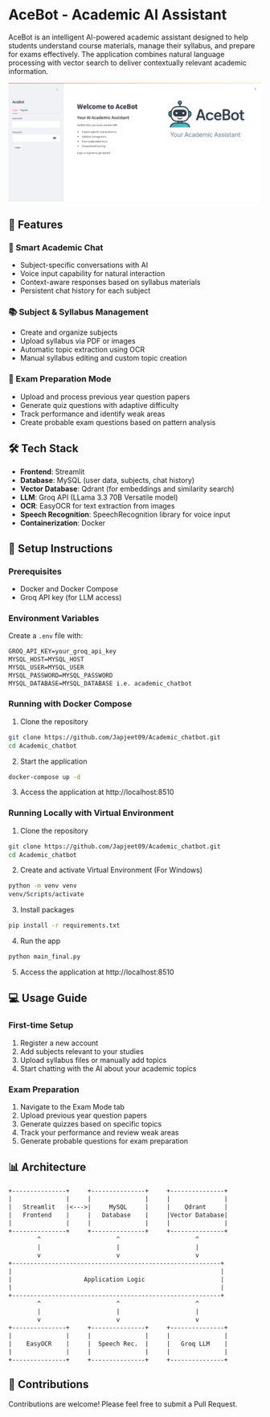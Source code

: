 # AceBot - Academic AI Assistant

AceBot is an intelligent AI-powered academic assistant designed to help students understand course materials, manage their syllabus, and prepare for exams effectively. The application combines natural language processing with vector search to deliver contextually relevant academic information.

![alt text](https://github.com/Japjeet09/Academic_chatbot/blob/main/image.png?raw=true)

## 🌟 Features

### 💬 Smart Academic Chat
- Subject-specific conversations with AI
- Voice input capability for natural interaction
- Context-aware responses based on syllabus materials
- Persistent chat history for each subject

### 📚 Subject & Syllabus Management
- Create and organize subjects
- Upload syllabus via PDF or images
- Automatic topic extraction using OCR
- Manual syllabus editing and custom topic creation

### 📝 Exam Preparation Mode
- Upload and process previous year question papers
- Generate quiz questions with adaptive difficulty
- Track performance and identify weak areas
- Create probable exam questions based on pattern analysis

## 🛠 Tech Stack

- **Frontend**: Streamlit
- **Database**: MySQL (user data, subjects, chat history)
- **Vector Database**: Qdrant (for embeddings and similarity search)
- **LLM**: Groq API (LLama 3.3 70B Versatile model)
- **OCR**: EasyOCR for text extraction from images
- **Speech Recognition**: SpeechRecognition library for voice input
- **Containerization**: Docker

## 🚀 Setup Instructions

### Prerequisites
- Docker and Docker Compose
- Groq API key (for LLM access)

### Environment Variables
Create a `.env` file with:
```
GROQ_API_KEY=your_groq_api_key
MYSQL_HOST=MYSQL_HOST
MYSQL_USER=MYSQL_USER
MYSQL_PASSWORD=MYSQL_PASSWORD
MYSQL_DATABASE=MYSQL_DATABASE i.e. academic_chatbot
```

### Running with Docker Compose
1. Clone the repository
```bash
git clone https://github.com/Japjeet09/Academic_chatbot.git
cd Academic_chatbot
```

2. Start the application
```bash
docker-compose up -d
```

3. Access the application at http://localhost:8510

### Running Locally with Virtual Environment
1. Clone the repository
```bash
git clone https://github.com/Japjeet09/Academic_chatbot.git
cd Academic_chatbot
```
2. Create and activate Virtual Environment (For Windows)
```bash
python -m venv venv
venv/Scripts/activate
```

3. Install packages
```bash
pip install -r requirements.txt
```

4. Run the app
```bash
python main_final.py
```

5. Access the application at http://localhost:8510

## 💻 Usage Guide

### First-time Setup
1. Register a new account
2. Add subjects relevant to your studies
3. Upload syllabus files or manually add topics
4. Start chatting with the AI about your academic topics

### Exam Preparation
1. Navigate to the Exam Mode tab
2. Upload previous year question papers
3. Generate quizzes based on specific topics
4. Track your performance and review weak areas
5. Generate probable questions for exam preparation

## 📊 Architecture

```
+---------------+     +---------------+     +---------------+
|               |     |               |     |               |
|   Streamlit   |<--->|     MySQL     |     |    Qdrant     |
|   Frontend    |     |   Database    |     |Vector Database|
|               |     |               |     |               |
+---------------+     +---------------+     +---------------+
        ^                     ^                     ^
        |                     |                     |
        v                     v                     v
+----------------------------------------------------------+
|                                                          |
|                    Application Logic                     |
|                                                          |
+----------------------------------------------------------+
        ^                     ^                     ^
        |                     |                     |
        v                     v                     v
+---------------+     +---------------+     +---------------+
|               |     |               |     |               |
|    EasyOCR    |     |  Speech Rec.  |     |   Groq LLM    |
|               |     |               |     |               |
+---------------+     +---------------+     +---------------+
```

## 🤝 Contributions

Contributions are welcome! Please feel free to submit a Pull Request.
